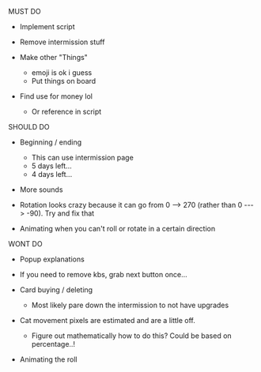 MUST DO


+ Implement script

+ Remove intermission stuff 

+ Make other "Things"
  + emoji is ok i guess
  + Put things on board

+ Find use for money lol 
  + Or reference in script 

SHOULD DO

+ Beginning / ending
  + This can use intermission page 
  + 5 days left...
  + 4 days left... 

+ More sounds

+ Rotation looks crazy because it can go from 0 --> 270 (rather than 0 ---> -90). Try and fix that 

+ Animating when you can't roll or rotate in a certain direction



WONT DO
+ Popup explanations 

+ If you need to remove kbs, grab next button once... 

+ Card buying / deleting 
  + Most likely pare down the intermission to not have upgrades

+ Cat movement pixels are estimated and are a little off.
  + Figure out mathematically how to do this? Could be based on percentage..!

+ Animating the roll

